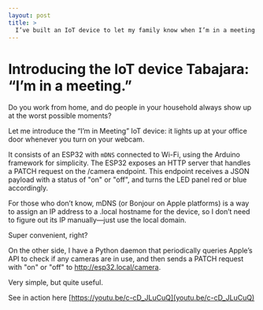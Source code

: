```yaml
---
layout: post
title: >
  I’ve built an IoT device to let my family know when I’m in a meeting
---
```


# Introducing the IoT device Tabajara: “I’m in a meeting.”

Do you work from home, and do people in your household always show up at the worst possible moments?

Let me introduce the “I’m in Meeting” IoT device: it lights up at your office door whenever you turn on your webcam.

It consists of an ESP32 with `mDNS` connected to Wi-Fi, using the Arduino framework for simplicity. The ESP32 exposes an HTTP server that handles a PATCH request on the /camera endpoint. This endpoint receives a JSON payload with a status of "on" or "off", and turns the LED panel red or blue accordingly.

For those who don’t know, mDNS (or Bonjour on Apple platforms) is a way to assign an IP address to a .local hostname for the device, so I don’t need to figure out its IP manually—just use the local domain.

Super convenient, right?

On the other side, I have a Python daemon that periodically queries Apple’s API to check if any cameras are in use, and then sends a PATCH request with "on" or "off" to http://esp32.local/camera.

Very simple, but quite useful.

See in action here [https://youtu.be/c-cD_JLuCuQ](youtu.be/c-cD_JLuCuQ)
